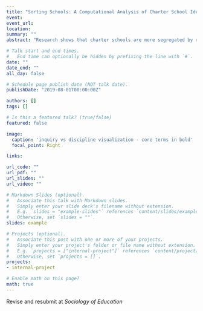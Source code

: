 ```yaml
---
title: "Sorting Schools: A Computational Analysis of Charter School Identities and Stratification"
event:
event_url:
location:
summary: ""
abstract: "Research shows that charter schools are more segregated by race and class than traditional public schools. I investigate an under-examined mechanism for this segregation: Charter schools project identities corresponding to parents’ race- and class-specific parenting styles and educational values. I use computational text analysis to detect the emphasis on inquiry-based learning in the websites of all charter schools operating in the 2015-16 school year. I then estimate mixed linear regression models to test the relationships between ideological emphasis and school- and district-level poverty and ethnicity. I thereby transcend methodological problems in scholarship on charter school identities by collecting contemporary, valid, population-wide data, as well as by blending text analysis with hypothesis testing. Findings suggest that charter school identities are both race- and class-specific, lending weight to arguments for further regulating charter school enrollments. This project contributes to literatures on school choice, educational stratification, and organizational identity."

# Talk start and end times.
#   End time can optionally be hidden by prefixing the line with `#`.
date: ""
date_end: ""
all_day: false

# Schedule page publish date (NOT talk date).
publishDate: "2019-08-01T00:00:00Z"

authors: []
tags: []

# Is this a featured talk? (true/false)
featured: false

image:
  caption: 'inquiry vs discipline visualization - core terms in bold'
  focal_point: Right

links:

url_code: ""
url_pdf: ""
url_slides: ""
url_video: ""

# Markdown Slides (optional).
#   Associate this talk with Markdown slides.
#   Simply enter your slide deck's filename without extension.
#   E.g. `slides = "example-slides"` references `content/slides/example-slides.md`.
#   Otherwise, set `slides = ""`.
slides: example

# Projects (optional).
#   Associate this post with one or more of your projects.
#   Simply enter your project's folder or file name without extension.
#   E.g. `projects = ["internal-project"]` references `content/project/deep-learning/index.md`.
#   Otherwise, set `projects = []`.
projects:
- internal-project

# Enable math on this page?
math: true
---
```


Revise and resubmit at *Sociology of Education*
